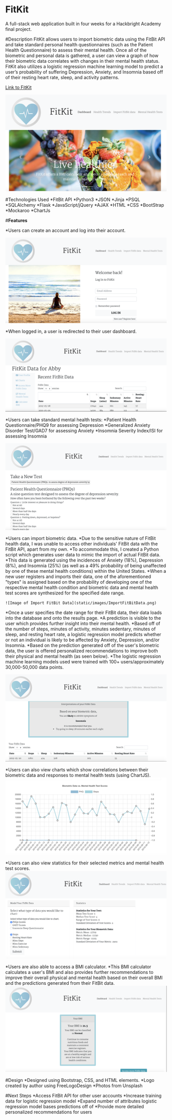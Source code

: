 # FitKit
A full-stack web application built in four weeks for a Hackbright Academy final project.

#Description
FitKit allows users to import biometric data using the FitBit API and take standard personal health questionnaires 
(such as the Patient Health Questionnaire) to assess their mental health. Once all of the biometric and personal data
is gathered, a user can view a graph of how their biometric data correlates with changes in their mental health status. 
FitKit also utilizes a logistic regression machine learning model to predict a user’s probability of suffering Depression, 
Anxiety, and Insomnia based off of their resting heart rate, sleep, and activity patterns.

[Link to FitKit](http://fitkit.org)

![Image of FitKit Homepage](static/images/homepage.png)

#Technologies Used
*FitBit API 
*Python3 
*JSON 
*Jinja 
*PSQL 
*SQLAlchemy 
*Flask 
*JavaScript/jQuery 
*AJAX 
*HTML 
*CSS 
*BootStrap 
*Mockaroo 
*ChartJs

#**Features** 

*Users can create an account and log into their account. 

![Image of FitKit Login Form](static/images/login.png)

*When logged in, a user is redirected to their user dashboard. 

![Image of FitKit User Dashboard](static/images/dashboard.png)

*Users can take standard mental health tests: 
  *Patient Health Questionnaire/PHQ9 for assessing Depression 
  *Generalized Anxiety Disorder Test/GAD7 for assessing Anxiety 
  *Insomnia Severity Index/ISI for assessing Insomnia 
  
  ![Image of Example Test](static/images/PHQ.png)

*Users can import biometric data. 
  *Due to the sensitive nature of FitBit health data, I was unable to access other individuals' FitBit data 
  with the FitBit API, apart from my own. *To accommodate this, I created a Python script which generates user data to mimic 
  the import of actual FitBit data. *This data is generated using the incidences of Anxiety (18%), Depression (8%), and 
  Insomnia (25%) (as well as a 49% probability of being unaffected by one of these mental health conditions) within 
  the United States. 
    *When a new user registers and imports their data, one of the aforementioned "types" is assigned based on the probability 
    of developing one of the respective mental health condition and biometric data and mental health test scores are 
    synthesized for the specified date range.

    ![Image of Import FitBit Data](static/images/ImportFitBitData.png)

*Once a user specifies the date range for their FitBit data, their data loads into the database and onto the results page. 
  *A prediction is visible to the user which provides further insight into their mental health. 
  *Based off of the number of steps, minutes of activity, minutes sedentary, minutes of sleep, and resting heart rate, 
  a logistic regression model predicts whether or not an individual is likely to be affected by Anxiety, Depression, 
  and/or Insomnia. 
  *Based on the prediction generated off of the user's biometric data, the user is offered personalized recommendations 
  to improve both their physical and mental health (as seen below). 
    *The logistic regression machine learning models used were trained with 100+ users/approximately 30,000-50,000 data points.

  ![Image of Prediction from FitBit Data](static/images/prediction.png)

*Users can also view charts which show correlations between their biometric data and responses to mental health tests 
(using ChartJS).
    ![Image of Chart](static/images/chart.png)

*Users can also view statistics for their selected metrics and mental health test scores. 
    ![Image of Chart Stats](static/images/chartstats.png)

*Users are also able to access a BMI calculator. 
  *This BMI calculator calculates a user's BMI and also provides further recommendations to improve their overall 
  physical and mental health based on their overall BMI and the predictions generated from their FitBit data. 
  ![Image of BMI Calculator](static/images/BMI.png)

#Design 
*Designed using Bootstrap, CSS, and HTML elements. 
*Logo created by author using FreeLogoDesign 
*Photos from Unsplash

#Next Steps 
*Access FitBit API for other user accounts 
*Increase training data for logistic regression model 
*Expand number of attributes logistic regression model bases predictions off of 
*Provide more detailed personalized recommendations for users
